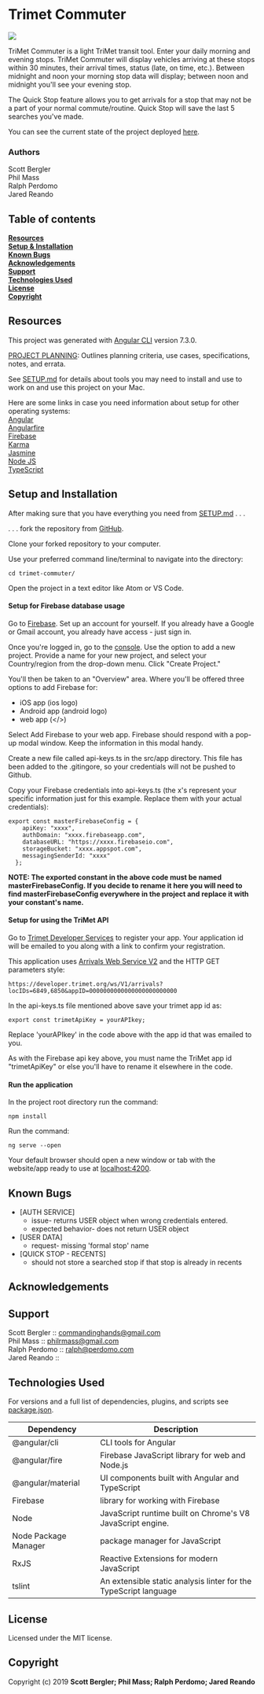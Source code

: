 # Trimet Commuter

![](screenshots/HomeScreen.png)

TriMet Commuter is a light TriMet transit tool. Enter your daily morning and evening stops. TriMet Commuter will display vehicles arriving at these stops within 30 minutes, their arrival times, status (late, on time, etc.). Between midnight and noon your morning stop data will display; between noon and midnight you'll see your evening stop.

The Quick Stop feature allows you to get arrivals for a stop that may not be a part of your normal commute/routine. Quick Stop will save the last 5 searches you've made.

You can see the current state of the project deployed [here](https://trimet-commuter.firebaseapp.com).

### Authors
Scott Bergler  
Phil Mass  
Ralph Perdomo  
Jared Reando  

## Table of contents
**[Resources](#resources)**<br>
**[Setup & Installation](#setup-and-installation)**<br>
**[Known Bugs](#known-bugs)**<br>
**[Acknowledgements](#acknowledgements)**<br>
**[Support](#support)**<br>
**[Technologies Used](#technologies-used)**<br>
**[License](#license)**<br>
**[Copyright](#copyright)**<br>

## Resources

This project was generated with [Angular CLI](https://github.com/angular/angular-cli) version 7.3.0.

[PROJECT PLANNING](./PLANNING.md): Outlines planning criteria, use cases, specifications, notes, and errata.

See [SETUP.md](./SETUP.md) for details about tools you may need to install and use to work on and use this project on your Mac.  

Here are some links in case you need information about setup for other operating systems:  
[Angular](https://angular.io/)  
[Angularfire](https://github.com/angular/angularfire2)  
[Firebase](https://firebase.google.com/)  
[Karma](https://karma-runner.github.io/latest/index.html)  
[Jasmine](https://jasmine.github.io/)  
[Node JS](https://nodejs.org/en/)  
[TypeScript](https://www.typescriptlang.org/)

## Setup and Installation
After making sure that you have everything you need from [SETUP.md](./SETUP.md) . . .

. . . fork the repository from [GitHub](https://github.com/philrmass/trimet-commuter).  

Clone your forked repository to your computer.  

Use your preferred command line/terminal to navigate into the directory:
```
cd trimet-commuter/
```

Open the project in a text editor like Atom or VS Code.

#### Setup for Firebase database usage
Go to [Firebase](https://firebase.google.com/).
Set up an account for yourself. If you already have a Google or Gmail account, you already have access - just sign in.  

Once you're logged in, go to the [console](https://console.firebase.google.com/). Use the option to add a new project. Provide a name for your new project, and select your Country/region from the drop-down menu. Click "Create Project."

You'll then be taken to an "Overview" area. Where you'll be offered three options to add Firebase for:  

- iOS app (ios logo)
- Android app (android logo)
- web app (</>)

Select Add Firebase to your web app. Firebase should respond with a pop-up modal window. Keep the information in this modal handy.  

Create a new file called api-keys.ts in the src/app directory. This file has been added to the .gitingore, so your credentials will not be pushed to Github.  

Copy your Firebase credentials into api-keys.ts (the x's represent your specific information just for this example. Replace them with your actual credentials):
```
export const masterFirebaseConfig = {
    apiKey: "xxxx",
    authDomain: "xxxx.firebaseapp.com",
    databaseURL: "https://xxxx.firebaseio.com",
    storageBucket: "xxxx.appspot.com",
    messagingSenderId: "xxxx"
  };
```

**NOTE: The exported constant in the above code must be named masterFirebaseConfig. If you decide to rename it here you will need to find masterFirebaseConfig everywhere in the project and replace it with your constant's name.**

#### Setup for using the TriMet API
Go to [Trimet Developer Services](https://developer.trimet.org/appid/registration/) to register your app. Your application id will be emailed to you along with a link to confirm your registration.  

This application uses [Arrivals Web Service V2](https://developer.trimet.org/ws_docs/arrivals2_ws.shtml) and the HTTP GET parameters style:
```
https://developer.trimet.org/ws/V1/arrivals?locIDs=6849,6850&appID=0000000000000000000000000
```

 In the api-keys.ts file mentioned above save your trimet app id as:

 ```
 export const trimetApiKey = yourAPIkey;
 ```
Replace 'yourAPIkey' in the code above with the app id that was emailed to you.

As with the Firebase api key above, you must name the TriMet app id "trimetApiKey" or else you'll have to rename it elsewhere in the code.

#### Run the application
In the project root directory run the command:
```
npm install
```

Run the command:
```
ng serve --open
```
Your default browser should open a new window or tab with the website/app ready to use at [localhost:4200](localhost:4200).  


## Known Bugs
* [AUTH SERVICE]
  * issue- returns USER object when wrong credentials entered.
  * expected behavior- does not return USER object
* [USER DATA]
  * request- missing 'formal stop' name
* [QUICK STOP - RECENTS]
  * should not store a searched stop if that stop is already in recents

## Acknowledgements

## Support
Scott Bergler :: commandinghands@gmail.com  
Phil Mass :: philrmass@gmail.com  
Ralph Perdomo :: ralph@perdomo.com  
Jared Reando :: 

## Technologies Used
For versions and a full list of dependencies, plugins, and scripts see [package.json](./package.json).  

| Dependency | Description |
| --- | --- |
| @angular/cli | CLI tools for Angular |
| @angular/fire | Firebase JavaScript library for web and Node.js |
| @angular/material | UI components built with Angular and TypeScript |
| Firebase | library for working with Firebase |
| Node | JavaScript runtime built on Chrome's V8 JavaScript engine. |
| Node Package Manager | package manager for JavaScript |
| RxJS | Reactive Extensions for modern JavaScript |
| tslint | An extensible static analysis linter for the TypeScript language |

## License
Licensed under the MIT license.

## Copyright
Copyright (c) 2019 **Scott Bergler; Phil Mass; Ralph Perdomo; Jared Reando**
